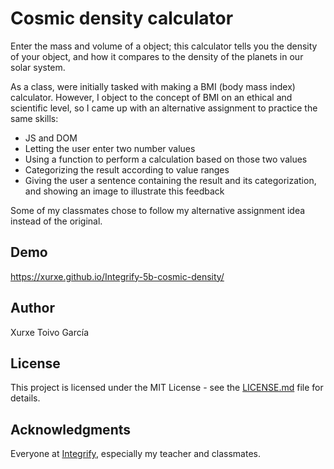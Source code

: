 # Cosmic density calculator

Enter the mass and volume of a object; this calculator tells you the density of your object, and how it compares to the density of the planets in our solar system.

As a class, were initially tasked with making a BMI (body mass index) calculator. However, I object to the concept of BMI on an ethical and scientific level, so I came up with an alternative assignment to practice the same skills:
- JS and DOM
- Letting the user enter two number values
- Using a function to perform a calculation based on those two values
- Categorizing the result according to value ranges
- Giving the user a sentence containing the result and its categorization, and showing an image to illustrate this feedback

Some of my classmates chose to follow my alternative assignment idea instead of the original.

## Demo

https://xurxe.github.io/Integrify-5b-cosmic-density/

## Author

Xurxe Toivo García

## License

This project is licensed under the MIT License - see the [LICENSE.md](LICENSE.md) file for details.

## Acknowledgments

Everyone at [Integrify](https://github.com/Integrify-Finland), especially my teacher and classmates.